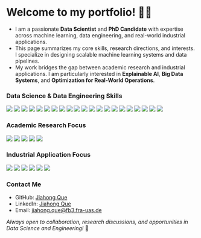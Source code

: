 # Welcome to my portfolio! 👋🏻  

- I am a passionate **Data Scientist** and **PhD Candidate** with expertise across machine learning, data engineering, and real-world industrial applications.  
- This page summarizes my core skills, research directions, and interests. I specialize in designing scalable machine learning systems and data pipelines.  
- My work bridges the gap between academic research and industrial applications. I am particularly interested in **Explainable AI**, **Big Data Systems**, and **Optimization for Real-World Operations**.


### Data Science & Data Engineering Skills

<div align="left">

<img src="https://img.shields.io/badge/Python-87CEFA?style=for-the-badge&logo=python&logoColor=white"/>
<img src="https://img.shields.io/badge/SQL-87CEFA?style=for-the-badge&logo=mysql&logoColor=white"/>
<img src="https://img.shields.io/badge/Scala-87CEFA?style=for-the-badge&logo=scala&logoColor=white"/>
<img src="https://img.shields.io/badge/Pandas-87CEFA?style=for-the-badge&logo=pandas&logoColor=white"/>
<img src="https://img.shields.io/badge/NumPy-87CEFA?style=for-the-badge&logo=numpy&logoColor=white"/>
<img src="https://img.shields.io/badge/Scikit--Learn-87CEFA?style=for-the-badge&logo=scikitlearn&logoColor=white"/>
<img src="https://img.shields.io/badge/TensorFlow-87CEFA?style=for-the-badge&logo=tensorflow&logoColor=white"/>
<img src="https://img.shields.io/badge/PyTorch-87CEFA?style=for-the-badge&logo=pytorch&logoColor=white"/>
<img src="https://img.shields.io/badge/Explainable%20AI-87CEFA?style=for-the-badge&logo=interpretable&logoColor=white"/>
<img src="https://img.shields.io/badge/Interpretable%20AI-87CEFA?style=for-the-badge&logo=interpretable&logoColor=white"/>
<img src="https://img.shields.io/badge/Time%20Series%20Analysis-87CEFA?style=for-the-badge&logo=timescale&logoColor=white"/>
<img src="https://img.shields.io/badge/Deep%20Learning-87CEFA?style=for-the-badge&logo=pytorch&logoColor=white"/>
<img src="https://img.shields.io/badge/Neural%20Network-87CEFA?style=for-the-badge&logo=pytorch&logoColor=white"/>
<img src="https://img.shields.io/badge/CNN-87CEFA?style=for-the-badge&logo=pytorch&logoColor=white"/>
<img src="https://img.shields.io/badge/Spark-87CEFA?style=for-the-badge&logo=apachespark&logoColor=white"/>
<img src="https://img.shields.io/badge/Airflow-87CEFA?style=for-the-badge&logo=apacheairflow&logoColor=white"/>
<img src="https://img.shields.io/badge/Kafka-87CEFA?style=for-the-badge&logo=apachekafka&logoColor=white"/>
<img src="https://img.shields.io/badge/Docker-87CEFA?style=for-the-badge&logo=docker&logoColor=white"/>
<img src="https://img.shields.io/badge/Kubernetes-87CEFA?style=for-the-badge&logo=kubernetes&logoColor=white"/>
<img src="https://img.shields.io/badge/AWS-87CEFA?style=for-the-badge&logo=amazonaws&logoColor=white"/>
<img src="https://img.shields.io/badge/MLflow-87CEFA?style=for-the-badge&logo=mlflow&logoColor=white"/>

</div>

### Academic Research Focus

<img src="https://img.shields.io/badge/Air%20Cargo%20Ground%20Operation-87CEFA?style=for-the-badge&logo=airplane&logoColor=white"/>
<img src="https://img.shields.io/badge/IATA%20One--Record%20Application-87CEFA?style=for-the-badge&logo=iata&logoColor=white"/>
<img src="https://img.shields.io/badge/ADS--B%20Data%20Collection-87CEFA?style=for-the-badge&logo=airplane&logoColor=white"/>
<img src="https://img.shields.io/badge/ADS--B%20Data%20Analysis-87CEFA?style=for-the-badge&logo=airplane&logoColor=white"/>
<img src="https://img.shields.io/badge/Time%20Series%20Forecasting-87CEFA?style=for-the-badge&logo=timescale&logoColor=white"/>


### Industrial Application Focus

<div align="left">

<img src="https://img.shields.io/badge/Supply%20Chain%20Optimization-87CEFA?style=for-the-badge&logo=chainlink&logoColor=white"/>
<img src="https://img.shields.io/badge/Financial%20Risk%20Modeling-87CEFA?style=for-the-badge&logo=finastra&logoColor=white"/>
<img src="https://img.shields.io/badge/Explainable%20AI-87CEFA?style=for-the-badge&logo=interpretable&logoColor=white"/>
<img src="https://img.shields.io/badge/NLP%20Applications-87CEFA?style=for-the-badge&logo=openai&logoColor=white"/>
<img src="https://img.shields.io/badge/Federated%20Learning-87CEFA?style=for-the-badge&logo=federatedlearning&logoColor=white"/>
<img src="https://img.shields.io/badge/Motion%20Recognition-87CEFA?style=for-the-badge&logo=motionbuilder&logoColor=white"/>

</div>


### Contact Me

- GitHub: [Jiahong Que](https://github.com/Jiahong-Que)
- LinkedIn: [Jiahong Que](https://www.linkedin.com/in/jiahong-que-215428258/)
- Email: jiahong.que@fb3.fra-uas.de


_Always open to collaboration, research discussions, and opportunities in Data Science and Engineering!_ 🚀
